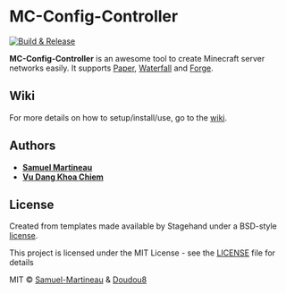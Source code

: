 # MC-Config-Controller

[![Build & Release](https://github.com/Samuel-Martineau/MC-Config-Controller/workflows/Build%20&%20Release/badge.svg)](https://github.com/Samuel-Martineau/MC-Config-Controller/actions)

**MC-Config-Controller** is an awesome tool to create Minecraft server networks easily. It supports [Paper](https://papermc.io/), [Waterfall](https://papermc.io/) and [Forge](https://files.minecraftforge.net/).

## Wiki

For more details on how to setup/install/use, go to the [wiki](https://github.com/Samuel-Martineau/MC-Config-Controller/wiki).

## Authors

- **[Samuel Martineau](https://github.com/Samuel-Martineau/)**
- **[Vu Dang Khoa Chiem](https://github.com/Doudou8)**

## License

Created from templates made available by Stagehand under a BSD-style
[license](https://github.com/dart-lang/stagehand/blob/master/LICENSE).

This project is licensed under the MIT License - see the [LICENSE](https://github.com/Samuel-Martineau/MC-Config-Controller/blob/master/LICENSE.md) file for details

MIT © [Samuel-Martineau](https://github.com/Samuel-Martineau/) & [Doudou8](https://github.com/Doudou8)
